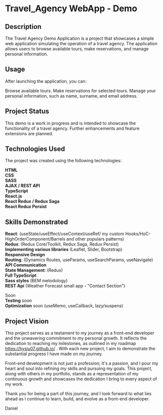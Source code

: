 # Travel_Agency WebApp - Demo

## Description

The Travel Agency Demo Application is a project that showcases a simple web application simulating the operation of a travel agency. The application allows users to browse available tours, make reservations, and manage personal information.

## Usage

After launching the application, you can:

Browse available tours.
Make reservations for selected tours.
Manage your personal information, such as name, surname, and email address.

## Project Status

This demo is a work in progress and is intended to showcase the functionality of a travel agency. Further enhancements and feature extensions are planned.

## Technologies Used

The project was created using the following technologies:

**HTML**<br>
**CSS**<br>
**SASS**<br>
**AJAX / REST API**<br>
**TypeScript**<br>
**React.js**<br>
**React Redux / Redux Saga**<br>
**React Redux Persist**<br>

## Skills Demonstrated

**React**: (useState/useEffect/useContext/useRef/ my custom Hooks/HoC-HighOrderComponent/Barrels and other populars patterns)<br>
**Redux**: (Redux Core/Toolkit, Redux Saga, Redux Persist)<br>
**Implementing various libraries** (Leaflet, Slider, Bootstrap)<br>
**Responsive Design**<br>
**Routing**: (Dynamics Routes, useParams, useSearchParams, useNavigate)<br>
**API Communication**<br>
**State Management**: (Redux)<br>
**Full TypeScript**<br>
**Sass styles** (BEM metodology)<br>
**REST Api** (Weather Forecast small app - "Contact Section")

Soon<br>
**Testing** soon<br>
**Optimization** soon (useMemo, useCallback, lazy/suspens)<br>

## Project Vision

This project serves as a testament to my journey as a front-end developer and the unwavering commitment to my personal growth. It reflects the dedication to reaching my milestones, as outlined in my roadmap https://hysiu07.github.io/ . With each new project, I aim to demonstrate the substantial progress I have made on my journey.

Front-end development is not just a profession; it's a passion, and I pour my heart and soul into refining my skills and pursuing my goals. This project, along with others in my portfolio, stands as a representation of my continuous growth and showcases the dedication I bring to every aspect of my work.

Thank you for being a part of this journey, and I look forward to what lies ahead as I continue to learn, build, and evolve as a front-end developer.

Daniel
